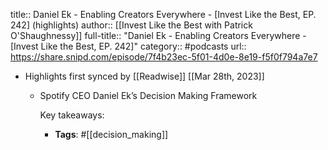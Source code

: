 title:: Daniel Ek - Enabling Creators Everywhere - [Invest Like the Best, EP. 242] (highlights)
author:: [[Invest Like the Best with Patrick O'Shaughnessy]]
full-title:: "Daniel Ek - Enabling Creators Everywhere - [Invest Like the Best, EP. 242]"
category:: #podcasts
url:: https://share.snipd.com/episode/7f4b23ec-5f01-4d0e-8e19-f5f0f794a7e7

- Highlights first synced by [[Readwise]] [[Mar 28th, 2023]]
	- Spotify CEO Daniel Ek’s Decision Making Framework
	  
	  Key takeaways:
		- **Tags**: #[[decision_making]]